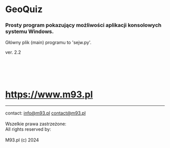 # GeoQuiz

### Prosty program pokazujący możliwości aplikacji konsolowych systemu Windows.
Główny plik (main) programu to 'sejw.py'.

ver. 2.2

<br><br>
https://www.m93.pl
=================================

----------------------
contact:
info@m93.pl
contact@m93.pl
<br><br>
Wszelkie prawa zastrzeżone:<br>
All rights reserved by:
<br><br>
M93.pl (c) 2024
